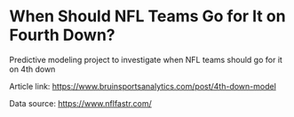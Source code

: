 # When Should NFL Teams Go for It on Fourth Down?
Predictive modeling project to investigate when NFL teams should go for it on 4th down

Article link: https://www.bruinsportsanalytics.com/post/4th-down-model


Data source: https://www.nflfastr.com/
